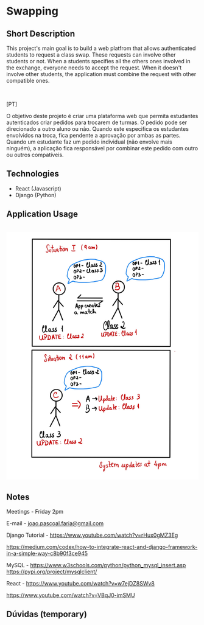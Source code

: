# Swapping

## Short Description

This project's main goal is to build a web platfrom that allows authenticated students to request a class swap.
These requests can involve other students or not. When a students specifies all the others ones involved in the exchange, everyone needs to accept the request. When it doesn't involve other students, the application must combine the request with other compatible ones.

<br>

[PT]

O objetivo deste projeto é criar uma plataforma web que permita estudantes autenticados criar pedidos para trocarem de turmas. O pedido pode ser direcionado a outro aluno ou não. Quando este especifica os estudantes envolvidos na troca, fica pendente a aprovação por ambas as partes. Quando um estudante faz um pedido individual (não envolve mais ninguém), a aplicação fica responsável por combinar este pedido com outro ou outros compatíveis.


## Technologies

- React (Javascript)
- Django (Python)

## Application Usage

<br>

<img src="lib/img/example.jpg" alt="example_img">

<br>

## Notes

Meetings - Friday 2pm

E-mail - joao.pascoal.faria@gmail.com

Django Tutorial - https://www.youtube.com/watch?v=rHux0gMZ3Eg

https://medium.com/codex/how-to-integrate-react-and-django-framework-in-a-simple-way-c8b90f3ce945

MySQL - https://www.w3schools.com/python/python_mysql_insert.asp
https://pypi.org/project/mysqlclient/


React - https://www.youtube.com/watch?v=w7ejDZ8SWv8

https://www.youtube.com/watch?v=VBqJ0-imSMU


## Dúvidas (temporary)


